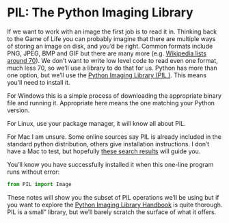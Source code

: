 # PIL: The Python Imaging Library

If we want to work with an image the first job is to read it in.
Thinking back to the Game of Life you can probably imagine that there
are multiple ways of storing an image on disk, and you’d be right.
Common formats include PNG, JPEG, BMP and GIF but there are many more
(e.g. [Wikipedia lists around
70](http://en.wikipedia.org/wiki/List_of_file_formats#Graphics)). We
don’t want to write low level code to read even one format, much less
70, so we’ll use a library to do that for us. Python has more than one
option, but we’ll use the [Python Imaging Library (PIL
)](http://www.pythonware.com/products/pil/). This means you’ll need to
install it.

For Windows this is a simple process of downloading the appropriate
binary file and running it. Appropriate here means the one matching your
Python version.

For Linux, use your package manager, it will know all about PIL.

For Mac I am unsure. Some online sources say PIL is already included in
the standard python distribution, others give installation instructions.
I don’t have a Mac to test, but hopefully [these search
results](https://www.google.ca/search?q=installing+python+PIL+on+mac+osx&aq=f&oq=installing+python+PIL+on+mac+osx&aqs=chrome.0.57j0l3.9231j0&sourceid=chrome&ie=UTF-8)
will guide you.

You’ll know you have successfully installed it when this one-line
program runs without error:

``` python
from PIL import Image
```

These notes will show you the subset of PIL operations we’ll be using
but if you want to explore the [Python Imaging Library
Handbook](http://www.pythonware.com/library/pil/handbook/index.htm) is
quite thorough. PIL is a small” library, but we’ll barely scratch
the surface of what it offers.

 

